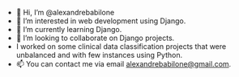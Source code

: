 - 👋 Hi, I’m @alexandrebabilone
- 👀 I’m interested in web development using Django.
- 🌱 I’m currently learning Django.
- 💞️ I’m looking to collaborate on Django projects.
- I worked on some clinical data classification projects that were unbalanced and with few instances using Python.
- 📫 You can contact me via email alexandrebabilone@gmail.com.

<!---
alexandrebabilone/alexandrebabilone is a ✨ special ✨ repository because its `README.md` (this file) appears on your GitHub profile.
You can click the Preview link to take a look at your changes.
--->
